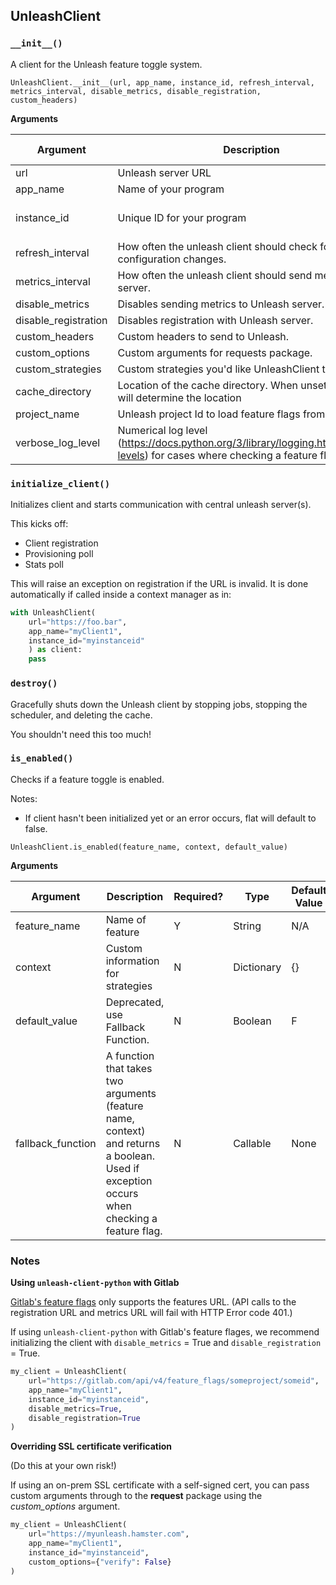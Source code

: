 ## UnleashClient

### `__init__()`
A client for the Unleash feature toggle system.

`
UnleashClient.__init__(url, app_name, instance_id, refresh_interval, metrics_interval, disable_metrics, disable_registration, custom_headers)
`

**Arguments**

Argument | Description | Required? |  Type |  Default Value|
---------|-------------|-----------|-------|---------------|
url      | Unleash server URL | Y | String | N/A |
app_name | Name of your program | Y | String | N/A |
instance_id | Unique ID for your program | N | String | unleash-client-python | 
refresh_interval | How often the unleash client should check for configuration changes. | N | Integer |  15 |
metrics_interval | How often the unleash client should send metrics to server. | N | Integer | 60 |
disable_metrics | Disables sending metrics to Unleash server. | N | Boolean | F |
disable_registration | Disables registration with Unleash server. | N | Boolean | F |
custom_headers | Custom headers to send to Unleash. | N | Dictionary | {}
custom_options | Custom arguments for requests package. | N | Dictionary | {}
custom_strategies | Custom strategies you'd like UnleashClient to support. | N | Dictionary | {} |
cache_directory | Location of the cache directory. When unset, FCache will determine the location | N | Str | Unset | 
project_name | Unleash project Id to load feature flags from | N | Str | "" |
verbose_log_level | Numerical log level (https://docs.python.org/3/library/logging.html#logging-levels) for cases where checking a feature flag fails. | N | Integer | 30 (Warning) |

### `initialize_client()`
Initializes client and starts communication with central unleash server(s).

This kicks off:
* Client registration
* Provisioning poll
* Stats poll

This will raise an exception on registration if the URL is invalid. It
is done automatically if called inside a context manager as in:

``` python
with UnleashClient(
    url="https://foo.bar",
    app_name="myClient1",
    instance_id="myinstanceid"
    ) as client:
    pass
```

### `destroy()`
Gracefully shuts down the Unleash client by stopping jobs, stopping the scheduler, and deleting the cache.

You shouldn't need this too much!

### `is_enabled()`

Checks if a feature toggle is enabled.

Notes:
* If client hasn't been initialized yet or an error occurs, flat will default to false.

`
UnleashClient.is_enabled(feature_name, context, default_value)
`

**Arguments**

Argument | Description | Required? |  Type |  Default Value|
---------|-------------|-----------|-------|---------------|
feature_name | Name of feature | Y | String | N/A |
context | Custom information for strategies | N | Dictionary | {} |
default_value | Deprecated, use Fallback Function. | N | Boolean | F |
fallback_function | A function that takes two arguments (feature name, context) and returns a boolean.  Used if exception occurs when checking a feature flag. | N | Callable | None |

### Notes

**Using `unleash-client-python` with Gitlab** 

[Gitlab's feature flags](https://docs.gitlab.com/ee/user/project/operations/feature_flags.html) only supports the features URL.  (API calls to the registration URL and metrics URL will fail with HTTP Error code 401.)

If using `unleash-client-python` with Gitlab's feature flages, we recommend initializing the client with `disable_metrics` = True and `disable_registration` = True.

``` python
my_client = UnleashClient(
    url="https://gitlab.com/api/v4/feature_flags/someproject/someid",
    app_name="myClient1",
    instance_id="myinstanceid",
    disable_metrics=True,
    disable_registration=True
)
```

**Overriding SSL certificate verification**

(Do this at your own risk!)

If using an on-prem SSL certificate with a self-signed cert, you can pass custom arguments through to the **request** package using the *custom_options* argument.

```python
my_client = UnleashClient(
    url="https://myunleash.hamster.com",
    app_name="myClient1",
    instance_id="myinstanceid",
    custom_options={"verify": False}
)
```
